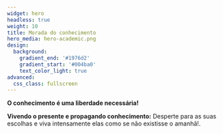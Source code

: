 ```yaml
---
widget: hero
headless: true
weight: 10
title: Morada do conhecimento
hero_media: hero-academic.png
design:
  background:
    gradient_end: '#1976d2'
    gradient_start: '#004ba0'
    text_color_light: true
advanced:
  css_class: fullscreen
---
```


**O conhecimento é uma liberdade necessária!**

**Vivendo o presente e propagando conhecimento:** Desperte para as suas escolhas e viva intensamente elas como se não existisse o amanhã!.
